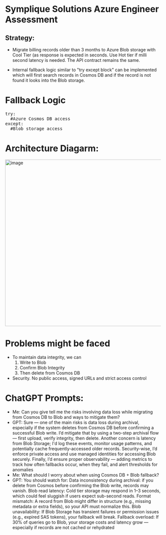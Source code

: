 # Symplique Solutions Azure Engineer Assessment

## Strategy:
- Migrate billing records older than 3 months to Azure Blob storage with Cool Tier (as response is expected in seconds. Use Hot tier if milli second latency is needed.
The API contract remains the same.

- Internal fallback logic similar to "try except block" can be implemented which will first search records in Cosmos DB and if the record is not found it looks into the Blob storage.

# Fallback Logic
<p><pre>
try:
  #Azure Cosmos DB access
except:
  #Blob storage access
</pre></p>

# Architecture Diagarm:
<img width="539" alt="image" src="https://github.com/user-attachments/assets/28be130e-9f66-4595-b94c-dbe1f9459c80" />

# Problems might be faced
- To maintain data integrity, we can
  1. Write to Blob
  2. Confirm Blob Integrity
  3. Then delete from Cosmos DB
- Security. No public access, signed URLs and strict access control      
# ChatGPT Prompts:
- Me: Can you give tell me the risks involving data loss while migrating from Cosmos DB to Blob and ways to mitigate them?
- GPT: Sure — one of the main risks is data loss during archival, especially if the system deletes from Cosmos DB before confirming a successful Blob write. I’d mitigate that by using a two-step archival flow — first upload, verify integrity, then delete.
Another concern is latency from Blob Storage; I'd log these events, monitor usage patterns, and potentially cache frequently-accessed older records.
Security-wise, I’d enforce private access and use managed identities for accessing Blob securely. Finally, I’d ensure proper observability — adding metrics to track how often fallbacks occur, when they fail, and alert thresholds for anomalies
- Me: What should I worry about when using Cosmos DB + Blob fallback?
- GPT: You should watch for:
Data inconsistency during archival: if you delete from Cosmos before confirming the Blob write, records may vanish.
Blob read latency: Cold tier storage may respond in 1–3 seconds, which could feel sluggish if users expect sub-second reads.
Format mismatch: A record from Blob might differ in structure (e.g., missing metadata or extra fields), so your API must normalize this.
Blob unavailability: If Blob Storage has transient failures or permission issues (e.g., expired SAS tokens), your fallback will break.
Fallback overload: If 30% of queries go to Blob, your storage costs and latency grow — especially if records are not cached or rehydrated
